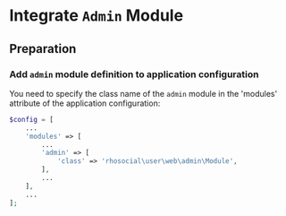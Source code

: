# Integrate `Admin` Module

## Preparation

### Add `admin` module definition to application configuration

You need to specify the class name of the `admin` module in the 'modules' attribute of the application configuration:

```php
$config = [
    ...
    'modules' => [
        ...
        'admin' => [
            'class' => 'rhosocial\user\web\admin\Module',
        ],
        ...
    ],
    ...
];
```
